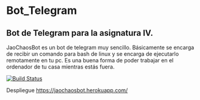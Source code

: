 # Bot_Telegram
## Bot de Telegram para la asignatura IV.

JaoChaosBot es un bot de telegram muy sencillo. Básicamente se encarga de recibir un comando para bash de linux y se encarga de ejecutarlo remotamente en tu pc. Es una buena forma de poder trabajar en el ordenador de tu casa mientras estás fuera.

[![Build Status](https://travis-ci.org/JaoChaos/Bot_Telegram.svg?branch=master)](https://travis-ci.org/JaoChaos/Bot_Telegram)


Despliegue https://jaochaosbot.herokuapp.com/
